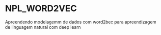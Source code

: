 # NPL_WORD2VEC
Apreendendo modelagemm de dados com word2bec para apreendizagem de linguagem natural com deep learn
